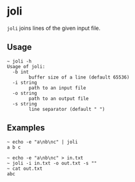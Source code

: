 # joli

`joli` joins lines of the given input file.

## Usage

```
~ joli -h
Usage of joli:
  -b int
        buffer size of a line (default 65536)
  -i string
        path to an input file
  -o string
        path to an output file
  -s string
        line separator (default " ")
```

## Examples

```shell
~ echo -e "a\nb\nc" | joli
a b c
```

```shell
~ echo -e "a\nb\nc" > in.txt
~ joli -i in.txt -o out.txt -s ""
~ cat out.txt
abc
```

